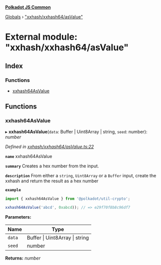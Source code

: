 **[Polkadot JS Common](../README.md)**

[Globals](../globals.md) › ["xxhash/xxhash64/asValue"](_xxhash_xxhash64_asvalue_.md)

# External module: "xxhash/xxhash64/asValue"

## Index

### Functions

* [xxhash64AsValue](_xxhash_xxhash64_asvalue_.md#xxhash64asvalue)

## Functions

###  xxhash64AsValue

▸ **xxhash64AsValue**(`data`: Buffer | Uint8Array | string, `seed`: number): *number*

*Defined in [xxhash/xxhash64/asValue.ts:22](https://github.com/polkadot-js/common/blob/a5d2369/packages/util-crypto/src/xxhash/xxhash64/asValue.ts#L22)*

**`name`** xxhash64AsValue

**`summary`** Creates a hex number from the input.

**`description`** 
From either a `string`, `Uint8Array` or a `Buffer` input, create the xxhash and return the result as a hex number

**`example`** 
<BR>

```javascript
import { xxhash64AsValue } from '@polkadot/util-crypto';

xxhash64AsValue('abcd', 0xabcd)); // => e29f70f8b8c96df7
```

**Parameters:**

Name | Type |
------ | ------ |
`data` | Buffer \| Uint8Array \| string |
`seed` | number |

**Returns:** *number*